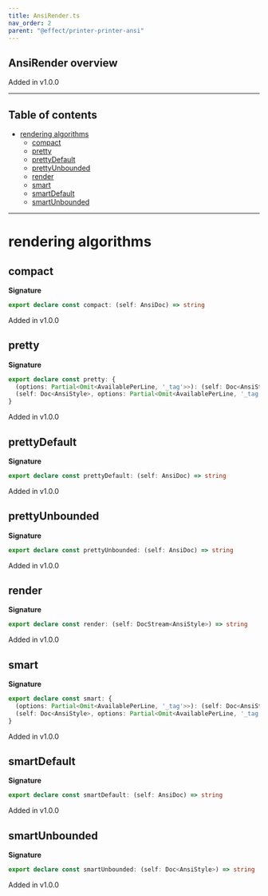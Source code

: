 ```yaml
---
title: AnsiRender.ts
nav_order: 2
parent: "@effect/printer-printer-ansi"
---
```


## AnsiRender overview

Added in v1.0.0

---

<h2 class="text-delta">Table of contents</h2>

- [rendering algorithms](#rendering-algorithms)
  - [compact](#compact)
  - [pretty](#pretty)
  - [prettyDefault](#prettydefault)
  - [prettyUnbounded](#prettyunbounded)
  - [render](#render)
  - [smart](#smart)
  - [smartDefault](#smartdefault)
  - [smartUnbounded](#smartunbounded)

---

# rendering algorithms

## compact

**Signature**

```ts
export declare const compact: (self: AnsiDoc) => string
```

Added in v1.0.0

## pretty

**Signature**

```ts
export declare const pretty: {
  (options: Partial<Omit<AvailablePerLine, '_tag'>>): (self: Doc<AnsiStyle>) => string
  (self: Doc<AnsiStyle>, options: Partial<Omit<AvailablePerLine, '_tag'>>): string
}
```

Added in v1.0.0

## prettyDefault

**Signature**

```ts
export declare const prettyDefault: (self: AnsiDoc) => string
```

Added in v1.0.0

## prettyUnbounded

**Signature**

```ts
export declare const prettyUnbounded: (self: AnsiDoc) => string
```

Added in v1.0.0

## render

**Signature**

```ts
export declare const render: (self: DocStream<AnsiStyle>) => string
```

Added in v1.0.0

## smart

**Signature**

```ts
export declare const smart: {
  (options: Partial<Omit<AvailablePerLine, '_tag'>>): (self: Doc<AnsiStyle>) => string
  (self: Doc<AnsiStyle>, options: Partial<Omit<AvailablePerLine, '_tag'>>): string
}
```

Added in v1.0.0

## smartDefault

**Signature**

```ts
export declare const smartDefault: (self: AnsiDoc) => string
```

Added in v1.0.0

## smartUnbounded

**Signature**

```ts
export declare const smartUnbounded: (self: Doc<AnsiStyle>) => string
```

Added in v1.0.0
